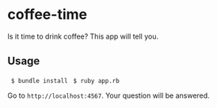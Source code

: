 coffee-time
===========
Is it time to drink coffee? This app will tell you.

Usage
-----

` $ bundle install`
` $ ruby app.rb`

Go to `http://localhost:4567`. Your question will be answered.
